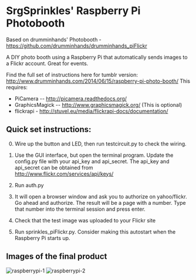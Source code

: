 SrgSprinkles' Raspberry Pi Photobooth
=======================

Based on drumminhands' Photobooth - https://github.com/drumminhands/drumminhands_piFlickr

A DIY photo booth using a Raspberry Pi that automatically sends images to a Flickr account. Great for events.

Find the full set of instructions here for tumblr version: http://www.drumminhands.com/2014/06/15/raspberry-pi-photo-booth/
This requires:
  - PiCamera -- http://picamera.readthedocs.org/
  - GraphicsMagick -- http://www.graphicsmagick.org/ (This is optional)
  - flickrapi - http://stuvel.eu/media/flickrapi-docs/documentation/
  
## Quick set instructions:

0) Wire up the button and LED, then run testcircuit.py to check the wiring.

1) Use the GUI interface, but open the terminal program. Update the config.py file with your api_key and api_secret. The api_key and api_secret can be obtained from http://www.flickr.com/services/api/keys/

2) Run auth.py

3) It will open a browser window and ask you to authorize on yahoo/flickr. Go ahead and authorize. The result will be a page with a number. Type that number into the terminal session and press enter.

4) Check that the test image was uploaded to your Flickr site

5) Run sprinkles_piFlickr.py. Consider making this autostart when the Raspberry Pi starts up.

## Images of the final product
![raspberrypi-1](https://i.imgur.com/haGNVcc.jpg)
![raspberrypi-2](https://i.imgur.com/4pWLhGS.jpg)
